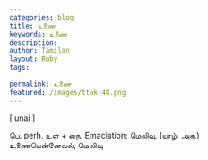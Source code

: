 ```yaml
---
categories: blog
title: உணை
keywords: உணை
description: 
author: Tamilan
layout: Ruby
tags: 
 
permalink: உணை
featured: /images/ttak-48.png
---
```

  
[ uṇai ]  
  
பெ. perh. உள் + நை. Emaciation; மெலிவு. (யாழ். அக.)  
உணையென்னேவல், மெலிவு